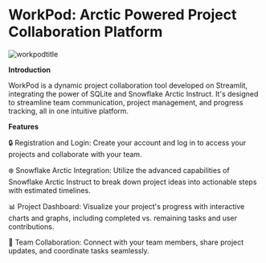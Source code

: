 # WorkPod: Arctic Powered Project Collaboration Platform
![workpodtitle](https://github.com/SanskarJadhav/WorkPod/assets/113002227/18383d6f-3715-4d19-afa3-90e977e2f48f)

**Introduction**

WorkPod is a dynamic project collaboration tool developed on Streamlit, integrating the power of SQLite and Snowflake Arctic Instruct. It's designed to streamline team communication, project management, and progress tracking, all in one intuitive platform.

**Features**

🔒 Registration and Login: Create your account and log in to access your projects and collaborate with your team.

❄️ Snowflake Arctic Integration: Utilize the advanced capabilities of Snowflake Arctic Instruct to break down project ideas into actionable steps with estimated timelines.

📊 Project Dashboard: Visualize your project's progress with interactive charts and graphs, including completed vs. remaining tasks and user contributions.

👥 Team Collaboration: Connect with your team members, share project updates, and coordinate tasks seamlessly.

